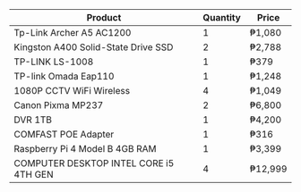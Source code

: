 | Product       | Quantity  | Price |
| ------------- | ------------- | ------------- |
| Tp-Link Archer A5 AC1200  | 1  | ₱1,080 |
|  Kingston A400 Solid-State Drive SSD  | 2  | ₱2,788 |
| TP-LINK LS-1008 | 1 | ₱379 |
| TP-link Omada Eap110 | 1 | ₱1,248 |
| 1080P CCTV WiFi Wireless | 4 | ₱1,049 |
| Canon Pixma MP237 | 2 | ₱6,800 | 
| DVR 1TB | 1 | ₱4,200 |
| COMFAST POE Adapter | 1 | ₱316 |
| Raspberry Pi 4 Model B 4GB RAM | 1 | ₱3,399 | 
| COMPUTER DESKTOP INTEL CORE i5 4TH GEN | 4 | ₱12,999 |
